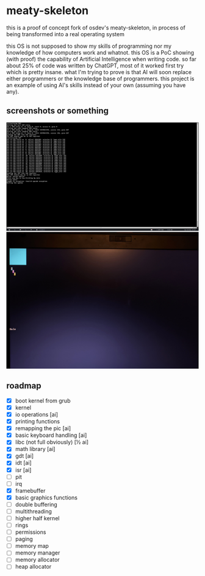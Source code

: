 # meaty-skeleton

this is a proof of concept fork of osdev's meaty-skeleton, in process of being transformed into a real operating system  

this OS is not supposed to show my skills of programming nor my knowledge of how computers work and whatnot. this OS is a PoC showing (with proof) the capability of Artificial Intelligence when writing code. so far about 25% of code was written by ChatGPT, most of it worked first try which is pretty insane. what I'm trying to prove is that AI will soon replace either programmers or the knowledge base of programmers. this project is an example of using AI's skills instead of your own (assuming you have any).

## screenshots or something  
![1](readme/1.png)
![2](readme/2.jpg)  

## roadmap
- [x] boot kernel from grub
- [x] kernel
- [x] io operations [ai]
- [x] printing functions
- [x] remapping the pic [ai]
- [x] basic keyboard handling [ai]
- [x] libc (not full obviously) [½ ai]
- [x] math library [ai]
- [x] gdt [ai]
- [x] idt [ai]
- [x] isr [ai]
- [ ] pit
- [ ] irq
- [x] framebuffer
- [x] basic graphics functions
- [ ] double buffering
- [ ] multithreading
- [ ] higher half kernel
- [ ] rings
- [ ] permissions
- [ ] paging
- [ ] memory map
- [ ] memory manager
- [ ] memory allocator
- [ ] heap allocator
